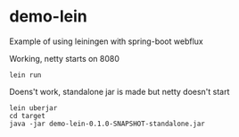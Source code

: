 # demo-lein

Example of using leiningen with spring-boot webflux

Working, netty starts on 8080
```
lein run   
```

Doens't work, standalone jar is made but netty doesn't start
```
lein uberjar 
cd target
java -jar demo-lein-0.1.0-SNAPSHOT-standalone.jar 
```
